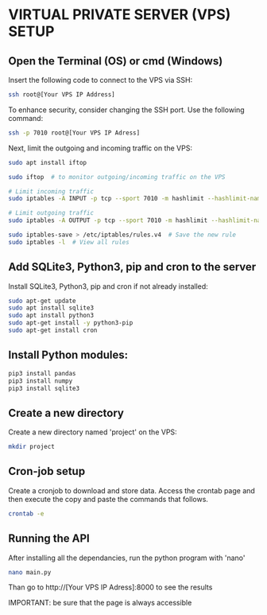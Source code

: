 # VIRTUAL PRIVATE SERVER (VPS) SETUP

## Open the Terminal (OS) or cmd (Windows)

Insert the following code to connect to the VPS via SSH:

```bash
ssh root@[Your VPS IP Address]
```

To enhance security, consider changing the SSH port. Use the following command:
```bash
ssh -p 7010 root@[Your VPS IP Adress]
```
Next, limit the outgoing and incoming traffic on the VPS:
```bash
sudo apt install iftop

sudo iftop  # to monitor outgoing/incoming traffic on the VPS

# Limit incoming traffic
sudo iptables -A INPUT -p tcp --sport 7010 -m hashlimit --hashlimit-name limit_port_7010 --hashlimit-above 300kbps --hashlimit-mode srcip --hashlimit-burst 50 --hashlimit-htable-expire 300000 -j DROP  

# Limit outgoing traffic
sudo iptables -A OUTPUT -p tcp --sport 7010 -m hashlimit --hashlimit-name limit_port_7010 --hashlimit-above 300kbps --hashlimit-mode srcip --hashlimit-burst 50 --hashlimit-htable-expire 300000 -j DROP  

sudo iptables-save > /etc/iptables/rules.v4  # Save the new rule
sudo iptables -l  # View all rules
```
## Add SQLite3, Python3, pip and cron to the server
Install SQLite3, Python3, pip and cron if not already installed:
```bash
sudo apt-get update
sudo apt install sqlite3
sudo apt install python3
sudo apt-get install -y python3-pip
sudo apt-get install cron
```
## Install Python modules:
```bash
pip3 install pandas
pip3 install numpy
pip3 install sqlite3
```
## Create a new directory
Create a new directory named 'project' on the VPS:

```bash
mkdir project
```
## Cron-job setup
Create a cronjob to download and store data. Access the crontab page and then execute the copy and paste the commands that follows.
```bash
crontab -e
```
## Running the API
After installing all the dependancies, run the python program with 'nano'
```bash
nano main.py
```
Than go to http://[Your VPS IP Adress]:8000 to see the results

IMPORTANT: be sure that the page is always accessible
